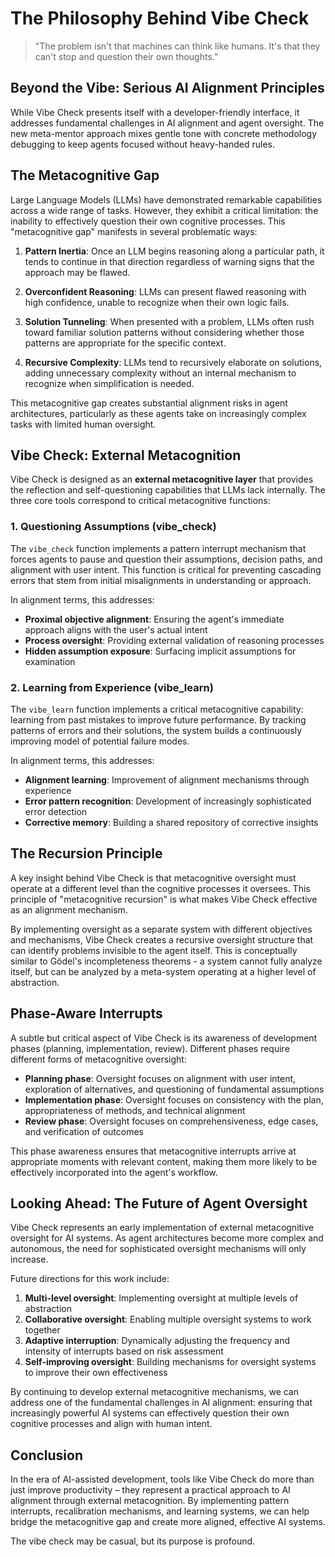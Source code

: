 # The Philosophy Behind Vibe Check

> "The problem isn't that machines can think like humans. It's that they can't stop and question their own thoughts." 

## Beyond the Vibe: Serious AI Alignment Principles

While Vibe Check presents itself with a developer-friendly interface, it addresses fundamental challenges in AI alignment and agent oversight. The new meta-mentor approach mixes gentle tone with concrete methodology debugging to keep agents focused without heavy-handed rules.

## The Metacognitive Gap

Large Language Models (LLMs) have demonstrated remarkable capabilities across a wide range of tasks. However, they exhibit a critical limitation: the inability to effectively question their own cognitive processes. This "metacognitive gap" manifests in several problematic ways:

1. **Pattern Inertia**: Once an LLM begins reasoning along a particular path, it tends to continue in that direction regardless of warning signs that the approach may be flawed.

2. **Overconfident Reasoning**: LLMs can present flawed reasoning with high confidence, unable to recognize when their own logic fails.

3. **Solution Tunneling**: When presented with a problem, LLMs often rush toward familiar solution patterns without considering whether those patterns are appropriate for the specific context.

4. **Recursive Complexity**: LLMs tend to recursively elaborate on solutions, adding unnecessary complexity without an internal mechanism to recognize when simplification is needed.

This metacognitive gap creates substantial alignment risks in agent architectures, particularly as these agents take on increasingly complex tasks with limited human oversight.

## Vibe Check: External Metacognition

Vibe Check is designed as an **external metacognitive layer** that provides the reflection and self-questioning capabilities that LLMs lack internally. The three core tools correspond to critical metacognitive functions:

### 1. Questioning Assumptions (vibe_check)

The `vibe_check` function implements a pattern interrupt mechanism that forces agents to pause and question their assumptions, decision paths, and alignment with user intent. This function is critical for preventing cascading errors that stem from initial misalignments in understanding or approach.

In alignment terms, this addresses:
- **Proximal objective alignment**: Ensuring the agent's immediate approach aligns with the user's actual intent
- **Process oversight**: Providing external validation of reasoning processes
- **Hidden assumption exposure**: Surfacing implicit assumptions for examination

### 2. Learning from Experience (vibe_learn)

The `vibe_learn` function implements a critical metacognitive capability: learning from past mistakes to improve future performance. By tracking patterns of errors and their solutions, the system builds a continuously improving model of potential failure modes.

In alignment terms, this addresses:
- **Alignment learning**: Improvement of alignment mechanisms through experience
- **Error pattern recognition**: Development of increasingly sophisticated error detection
- **Corrective memory**: Building a shared repository of corrective insights

## The Recursion Principle

A key insight behind Vibe Check is that metacognitive oversight must operate at a different level than the cognitive processes it oversees. This principle of "metacognitive recursion" is what makes Vibe Check effective as an alignment mechanism.

By implementing oversight as a separate system with different objectives and mechanisms, Vibe Check creates a recursive oversight structure that can identify problems invisible to the agent itself. This is conceptually similar to Gödel's incompleteness theorems - a system cannot fully analyze itself, but can be analyzed by a meta-system operating at a higher level of abstraction.

## Phase-Aware Interrupts

A subtle but critical aspect of Vibe Check is its awareness of development phases (planning, implementation, review). Different phases require different forms of metacognitive oversight:

- **Planning phase**: Oversight focuses on alignment with user intent, exploration of alternatives, and questioning of fundamental assumptions
- **Implementation phase**: Oversight focuses on consistency with the plan, appropriateness of methods, and technical alignment
- **Review phase**: Oversight focuses on comprehensiveness, edge cases, and verification of outcomes

This phase awareness ensures that metacognitive interrupts arrive at appropriate moments with relevant content, making them more likely to be effectively incorporated into the agent's workflow.

## Looking Ahead: The Future of Agent Oversight

Vibe Check represents an early implementation of external metacognitive oversight for AI systems. As agent architectures become more complex and autonomous, the need for sophisticated oversight mechanisms will only increase.

Future directions for this work include:

1. **Multi-level oversight**: Implementing oversight at multiple levels of abstraction
2. **Collaborative oversight**: Enabling multiple oversight systems to work together
3. **Adaptive interruption**: Dynamically adjusting the frequency and intensity of interrupts based on risk assessment
4. **Self-improving oversight**: Building mechanisms for oversight systems to improve their own effectiveness

By continuing to develop external metacognitive mechanisms, we can address one of the fundamental challenges in AI alignment: ensuring that increasingly powerful AI systems can effectively question their own cognitive processes and align with human intent.

## Conclusion

In the era of AI-assisted development, tools like Vibe Check do more than just improve productivity – they represent a practical approach to AI alignment through external metacognition. By implementing pattern interrupts, recalibration mechanisms, and learning systems, we can help bridge the metacognitive gap and create more aligned, effective AI systems.

The vibe check may be casual, but its purpose is profound.